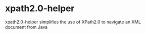 # xpath2.0-helper
xpath2.0-helper simplifies the use of XPath2.0 to navigate an XML document from Java
